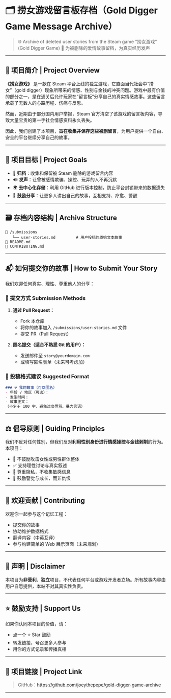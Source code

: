 # 🗂 捞女游戏留言板存档（Gold Digger Game Message Archive）

> 🌐 Archive of deleted user stories from the Steam game "捞女游戏" (Gold Digger Game)
> 🎯 为被删除的爱情故事留档，为真实经历发声

---

## 🧭 项目简介 | Project Overview

**《捞女游戏》** 是一款在 Steam 平台上线的独立游戏，它直面当代社会中“捞女”（gold digger）现象所带来的情感、性别与金钱的冲突问题。游戏中最有价值的部分之一，是在通关后允许玩家在“留言板”分享自己的真实情感故事。这些留言承载了无数人的心路历程、伤痛与反思。

然而，近期由于部分国内用户举报，Steam 官方清空了该游戏的留言板内容，导致大量宝贵的第一手社会情感资料永久丢失。

因此，我们创建了本项目，**旨在收集并保存这些被删留言**，为用户提供一个自由、安全的平台继续分享自己的故事。

---

## 🎯 项目目标 | Project Goals

* 📝 **归档**：收集和保留被 Steam 删除的游戏留言内容
* 🔊 **发声**：让曾被感情欺骗、操控、玩弄的人不再沉默
* 🌍 **去中心化存储**：利用 GitHub 进行版本控制，防止平台封锁带来的数据遗失
* 🤝 **鼓励分享**：让更多人讲出自己的故事，互相支持、疗愈、警醒

---

## 🗃 存档内容结构 | Archive Structure

```
📁 /submissions
   └── user-stories.md         # 用户投稿的原始文本故事
📄 README.md
📄 CONTRIBUTING.md
```

---

## 📬 如何提交你的故事 | How to Submit Your Story

我们欢迎任何真实、理性、尊重他人的分享：

### 🧾 提交方式 Submission Methods

1. **通过 Pull Request：**

   * Fork 本仓库
   * 将你的故事加入 `/submissions/user-stories.md` 文件
   * 提交 PR（Pull Request）

2. **匿名提交（适合不熟悉 Git 的用户）：**

   * 发送邮件至 `story@yourdomain.com`
   * 或填写匿名表单（未来可考虑加）

### 💬 投稿格式建议 Suggested Format

```markdown
### 💔 我的故事（可以匿名）
- 年龄 / 地区（可选）：
- 发生时间：
- 故事正文：
（不少于 100 字，避免过度辱骂、暴力言语）
```

---

## ⚖️ 倡导原则 | Guiding Principles

我们不反对任何性别，但我们反对**利用性别身份进行情感操控与金钱剥削**的行为。本项目：

* 🚫 不鼓励攻击女性或男性群体整体
* ✅ 支持理性讨论与真实叙述
* 🔐 尊重隐私，不收集敏感信息
* 🧠 鼓励警觉与成长，而非仇恨

---

## 👥 欢迎贡献 | Contributing

欢迎你一起参与这个记忆工程：

* 提交你的故事
* 协助维护数据格式
* 翻译内容（中英互译）
* 参与构建简单的 Web 展示页面（未来规划）

---

## 📢 声明 | Disclaimer

本项目为**非营利**、**独立**项目，不代表任何平台或游戏开发者立场。所有故事内容由用户自愿提供，本站不对其真实性负责。

---

## ⭐ 鼓励支持 | Support Us

如果你认同本项目的价值，请：

* 点一个 ⭐️ Star 鼓励
* 转发链接，号召更多人参与
* 用你的方式记录和传播真相

---

## 🔗 项目链接 | Project Link

> GitHub：https://github.com/joeythepepe/gold-digger-game-archive

---
